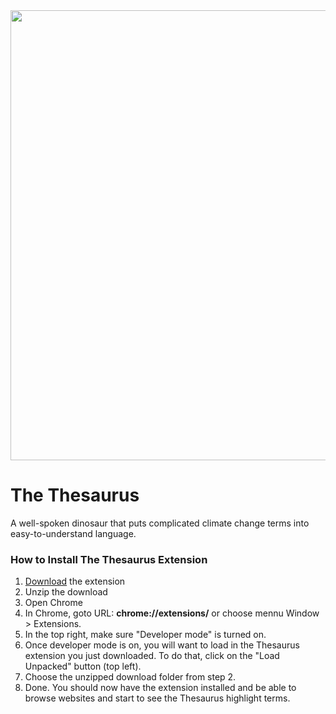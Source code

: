 <img src="https://repository-images.githubusercontent.com/379198309/77db6ef2-3172-48d4-827f-78317b9d4ffb" width="720">

# The Thesaurus
 A well-spoken dinosaur that puts complicated climate change terms into easy-to-understand language.


### How to Install The Thesaurus Extension
1. [Download](https://github.com/wundermanthompsonperth/Thesaurus/archive/refs/heads/main.zip) the extension
2. Unzip the download
3. Open Chrome
4. In Chrome, goto URL: **chrome://extensions/** or choose mennu Window > Extensions.
5. In the top right, make sure "Developer mode" is turned on.
6. Once developer mode is on, you will want to load in the Thesaurus extension you just downloaded. To do that, click on the "Load Unpacked" button (top left).
7. Choose the unzipped download folder from step 2.
8. Done. You should now have the extension installed and be able to browse websites and start to see the Thesaurus highlight terms.